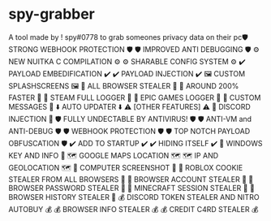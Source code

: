 # spy-grabber
A tool made by ! spy#0778 to grab someones privacy data on their pc🛡️ STRONG WEBHOOK PROTECTION 🛡️ 🛡️ IMPROVED ANTI DEBUGGING 🛡️ ⚙️ NEW NUITKA C COMPILATION ⚙️ ⚙️ SHARABLE CONFIG SYSTEM ⚙️ ✔️ PAYLOAD EMBEDIFICATION ✔️ ✔️ PAYLOAD INJECTION ✔️ 🖼️ CUSTOM SPLASHSCREENS 🖼️ 🔑 ALL BROWSER STEALER 🔑 💨 AROUND 200% FASTER 💨 💎 STEAM FULL LOGGER 💎 💎 EPIC GAMES LOGGER 💎 💬 CUSTOM MESSAGES 💬 ⬇️ AUTO UPDATER ⬇️  ⚠️ [OTHER FEATURES] ⚠️  🌌 DISCORD INJECTION 🌌 🛡️ FULLY UNDECTABLE BY ANTIVIRUS! 🛡️ 🛡️ ANTI-VM and ANTI-DEBUG 🛡️ 🛡️ WEBHOOK PROTECTION 🛡️ 🛡️ TOP NOTCH PAYLOAD OBFUSCATION 🛡️ ✔️ ADD TO STARTUP ✔️ ✔️ HIDING ITSELF ✔️ 🔑 WINDOWS KEY AND INFO 🔑 🗺️ GOOGLE MAPS LOCATION 🗺️ 🗺️ IP AND GEOLOCATION 🗺️ 📸 COMPUTER SCREENSHOT 📸  🔑 ROBLOX COOKIE STEALER FROM ALL BROWSERS 🔑 🔑 BROWSER ACCOUNT STEALER 🔑 🔑 BROWSER PASSWORD STEALER 🔑 🔑 MINECRAFT SESSION STEALER 🔑  📝 BROWSER HISTORY STEALER 📝  💰 DISCORD TOKEN STEALER AND NITRO AUTOBUY 💰 💰 BROWSER INFO STEALER 💰 💰 CREDIT C4RD STEALER 💰
